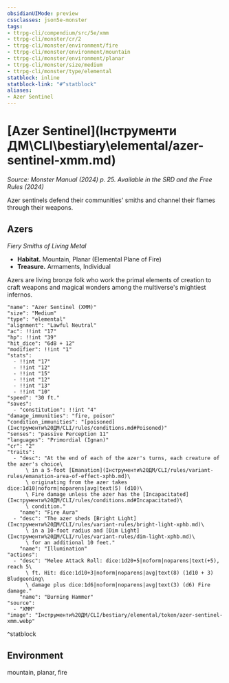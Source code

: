 ```yaml
---
obsidianUIMode: preview
cssclasses: json5e-monster
tags:
- ttrpg-cli/compendium/src/5e/xmm
- ttrpg-cli/monster/cr/2
- ttrpg-cli/monster/environment/fire
- ttrpg-cli/monster/environment/mountain
- ttrpg-cli/monster/environment/planar
- ttrpg-cli/monster/size/medium
- ttrpg-cli/monster/type/elemental
statblock: inline
statblock-link: "#^statblock"
aliases:
- Azer Sentinel
---
```

# [Azer Sentinel](Інструменти ДМ\CLI\bestiary\elemental/azer-sentinel-xmm.md)
*Source: Monster Manual (2024) p. 25. Available in the <span title='Systems Reference Document (5.2)'>SRD</span> and the Free Rules (2024)*  

Azer sentinels defend their communities' smiths and channel their flames through their weapons.

## Azers

*Fiery Smiths of Living Metal*

- **Habitat.** Mountain, Planar (Elemental Plane of Fire)  
- **Treasure.** Armaments, Individual  

Azers are living bronze folk who work the primal elements of creation to craft weapons and magical wonders among the multiverse's mightiest infernos.

```statblock
"name": "Azer Sentinel (XMM)"
"size": "Medium"
"type": "elemental"
"alignment": "Lawful Neutral"
"ac": !!int "17"
"hp": !!int "39"
"hit_dice": "6d8 + 12"
"modifier": !!int "1"
"stats":
  - !!int "17"
  - !!int "12"
  - !!int "15"
  - !!int "12"
  - !!int "13"
  - !!int "10"
"speed": "30 ft."
"saves":
  - "constitution": !!int "4"
"damage_immunities": "fire, poison"
"condition_immunities": "[poisoned](Інструменти%20ДМ/CLI/rules/conditions.md#Poisoned)"
"senses": "passive Perception 11"
"languages": "Primordial (Ignan)"
"cr": "2"
"traits":
  - "desc": "At the end of each of the azer's turns, each creature of the azer's choice\
      \ in a 5-foot [Emanation](Інструменти%20ДМ/CLI/rules/variant-rules/emanation-area-of-effect-xphb.md)\
      \ originating from the azer takes dice:1d10|noform|noparens|avg|text(5) (d10)\
      \ Fire damage unless the azer has the [Incapacitated](Інструменти%20ДМ/CLI/rules/conditions.md#Incapacitated)\
      \ condition."
    "name": "Fire Aura"
  - "desc": "The azer sheds [Bright Light](Інструменти%20ДМ/CLI/rules/variant-rules/bright-light-xphb.md)\
      \ in a 10-foot radius and [Dim Light](Інструменти%20ДМ/CLI/rules/variant-rules/dim-light-xphb.md)\
      \ for an additional 10 feet."
    "name": "Illumination"
"actions":
  - "desc": "Melee Attack Roll: dice:1d20+5|noform|noparens|text(+5), reach 5\
      \ ft. Hit: dice:1d10+3|noform|noparens|avg|text(8) (1d10 + 3) Bludgeoning\
      \ damage plus dice:1d6|noform|noparens|avg|text(3) (d6) Fire damage."
    "name": "Burning Hammer"
"source":
  - "XMM"
"image": "Інструменти%20ДМ/CLI/bestiary/elemental/token/azer-sentinel-xmm.webp"
```
^statblock

## Environment

mountain, planar, fire
